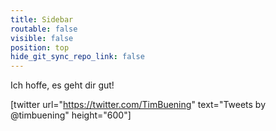 ```yaml
---
title: Sidebar
routable: false
visible: false
position: top
hide_git_sync_repo_link: false
---
```


Ich hoffe, es geht dir gut!

[twitter url="https://twitter.com/TimBuening" text="Tweets by @timbuening" height="600"]
